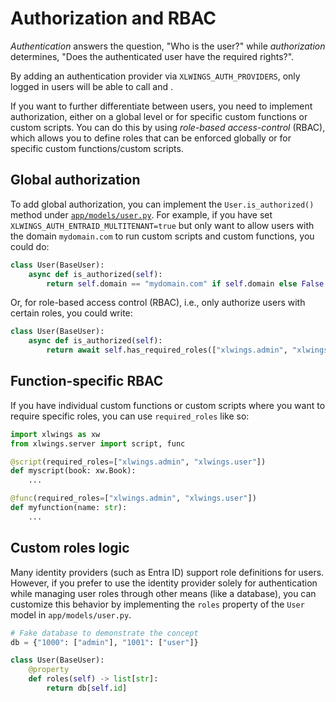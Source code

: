# Authorization and RBAC

_Authentication_ answers the question, "Who is the user?" while _authorization_ determines, "Does the authenticated user have the required rights?".

By adding an authentication provider via `XLWINGS_AUTH_PROVIDERS`, only logged in users will be able to call [](custom_functions.md) and [](custom_scripts.md).

If you want to further differentiate between users, you need to implement authorization, either on a global level or for specific custom functions or custom scripts. You can do this by using _role-based access-control_ (RBAC), which allows you to define roles that can be enforced globally or for specific custom functions/custom scripts.

## Global authorization

To add global authorization, you can implement the `User.is_authorized()` method under [`app/models/user.py`](https://github.com/xlwings/xlwings-server/blob/main/app/models/user.py). For example, if you have set `XLWINGS_AUTH_ENTRAID_MULTITENANT=true` but only want to allow users with the domain `mydomain.com` to run custom scripts and custom functions, you could do:

```python
class User(BaseUser):
    async def is_authorized(self):
        return self.domain == "mydomain.com" if self.domain else False
```

Or, for role-based access control (RBAC), i.e., only authorize users with certain roles, you could write:

```python
class User(BaseUser):
    async def is_authorized(self):
        return await self.has_required_roles(["xlwings.admin", "xlwings.user"])
```

## Function-specific RBAC

If you have individual custom functions or custom scripts where you want to require specific roles, you can use `required_roles` like so:

```python
import xlwings as xw
from xlwings.server import script, func

@script(required_roles=["xlwings.admin", "xlwings.user"])
def myscript(book: xw.Book):
    ...

@func(required_roles=["xlwings.admin", "xlwings.user"])
def myfunction(name: str):
    ...
```

## Custom roles logic

Many identity providers (such as Entra ID) support role definitions for users. However, if you prefer to use the identity provider solely for authentication while managing user roles through other means (like a database), you can customize this behavior by implementing the `roles` property of the `User` model in `app/models/user.py`.

```python
# Fake database to demonstrate the concept
db = {"1000": ["admin"], "1001": ["user"]}

class User(BaseUser):
    @property
    def roles(self) -> list[str]:
        return db[self.id]
```
